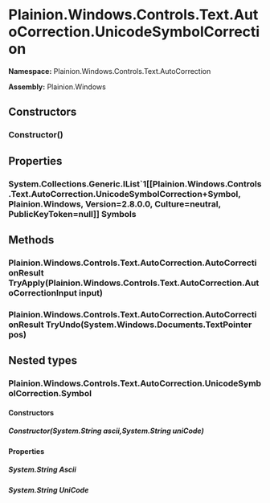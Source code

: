 
# Plainion.Windows.Controls.Text.AutoCorrection.UnicodeSymbolCorrection

**Namespace:** Plainion.Windows.Controls.Text.AutoCorrection

**Assembly:** Plainion.Windows


## Constructors

### Constructor()


## Properties

### System.Collections.Generic.IList`1[[Plainion.Windows.Controls.Text.AutoCorrection.UnicodeSymbolCorrection+Symbol, Plainion.Windows, Version=2.8.0.0, Culture=neutral, PublicKeyToken=null]] Symbols


## Methods

### Plainion.Windows.Controls.Text.AutoCorrection.AutoCorrectionResult TryApply(Plainion.Windows.Controls.Text.AutoCorrection.AutoCorrectionInput input)

### Plainion.Windows.Controls.Text.AutoCorrection.AutoCorrectionResult TryUndo(System.Windows.Documents.TextPointer pos)


## Nested types

### Plainion.Windows.Controls.Text.AutoCorrection.UnicodeSymbolCorrection.Symbol


#### Constructors

##### Constructor(System.String ascii,System.String uniCode)


#### Properties

##### System.String Ascii

##### System.String UniCode

